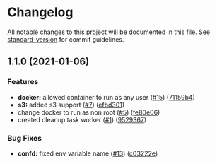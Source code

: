 # Changelog

All notable changes to this project will be documented in this file. See [standard-version](https://github.com/conventional-changelog/standard-version) for commit guidelines.

## 1.1.0 (2021-01-06)


### Features

* **docker:** allowed container to run as any user ([#15](https://github.com/MapColonies/exporter-cleanup/issues/15)) ([71159b4](https://github.com/MapColonies/exporter-cleanup/commit/71159b47a7219a0e1b530033c9263eee452dc4d3))
* **s3:** added s3 support ([#7](https://github.com/MapColonies/exporter-cleanup/issues/7)) ([efbd301](https://github.com/MapColonies/exporter-cleanup/commit/efbd301876d7ace55d891e130d93dc818b8f1df2))
* change docker to run as non root ([#5](https://github.com/MapColonies/exporter-cleanup/issues/5)) ([fe80e06](https://github.com/MapColonies/exporter-cleanup/commit/fe80e0682d192de1868f2a2d9a61e9ad8839a496))
* created cleanup task worker ([#1](https://github.com/MapColonies/exporter-cleanup/issues/1)) ([9529367](https://github.com/MapColonies/exporter-cleanup/commit/9529367937ae5a2b2062bc25b32ee69ff9725396))


### Bug Fixes

* **confd:** fixed env variable name ([#13](https://github.com/MapColonies/exporter-cleanup/issues/13)) ([c03222e](https://github.com/MapColonies/exporter-cleanup/commit/c03222e11587e14383e250662ea459f736778084))
